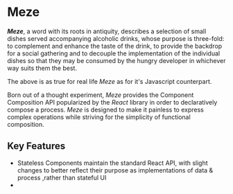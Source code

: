 # Meze



***Meze***, a word with its roots in antiquity, describes a selection of small dishes served accompanying alcoholic drinks, whose purpose is three-fold: to complement and enhance the taste of the drink, to provide the backdrop for a social gathering and to decouple the implementation of the individual dishes so that they may be consumed by the hungry developer in whichever way suits them the best.

The above is as true for real life *Meze* as for it's Javascript counterpart.

Born out of a thought experiment, *Meze* provides the Component Composition API popularized by the *React* library in order to declaratively compose a process. *Meze* is designed to make it painless to express complex operations while striving for the simplicity of functional composition.

## Key Features
* Stateless Components maintain the standard React API, with slight changes to better reflect their purpose as implementations of data & process ,rather than stateful UI
* 


